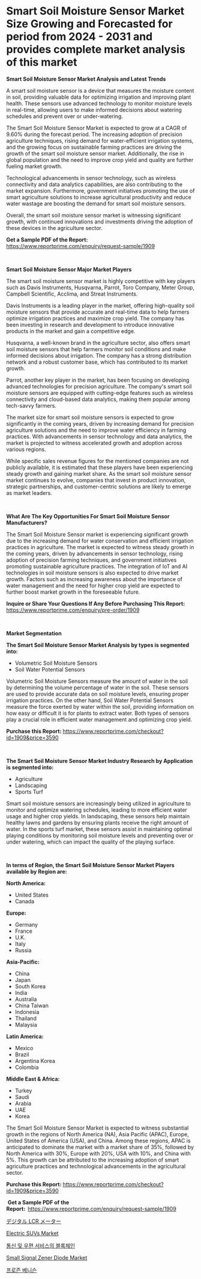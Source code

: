 <p><h1>Smart Soil Moisture Sensor Market Size Growing and Forecasted for period from 2024 - 2031 and provides complete market analysis of this market</h1></p><p><strong>Smart Soil Moisture Sensor Market Analysis and Latest Trends</strong></p>
<p><p>A smart soil moisture sensor is a device that measures the moisture content in soil, providing valuable data for optimizing irrigation and improving plant health. These sensors use advanced technology to monitor moisture levels in real-time, allowing users to make informed decisions about watering schedules and prevent over or under-watering.</p><p>The Smart Soil Moisture Sensor Market is expected to grow at a CAGR of 9.60% during the forecast period. The increasing adoption of precision agriculture techniques, rising demand for water-efficient irrigation systems, and the growing focus on sustainable farming practices are driving the growth of the smart soil moisture sensor market. Additionally, the rise in global population and the need to improve crop yield and quality are further fueling market growth.</p><p>Technological advancements in sensor technology, such as wireless connectivity and data analytics capabilities, are also contributing to the market expansion. Furthermore, government initiatives promoting the use of smart agriculture solutions to increase agricultural productivity and reduce water wastage are boosting the demand for smart soil moisture sensors.</p><p>Overall, the smart soil moisture sensor market is witnessing significant growth, with continued innovations and investments driving the adoption of these devices in the agriculture sector.</p></p>
<p><strong>Get a Sample PDF of the Report:&nbsp;</strong> <a href="https://www.reportprime.com/enquiry/request-sample/1909">https://www.reportprime.com/enquiry/request-sample/1909</a></p>
<p>&nbsp;</p>
<p><strong>Smart Soil Moisture Sensor Major Market Players</strong></p>
<p><p>The smart soil moisture sensor market is highly competitive with key players such as Davis Instruments, Husqvarna, Parrot, Toro Company, Meter Group, Campbell Scientific, Acclima, and Streat Instruments. </p><p>Davis Instruments is a leading player in the market, offering high-quality soil moisture sensors that provide accurate and real-time data to help farmers optimize irrigation practices and maximize crop yield. The company has been investing in research and development to introduce innovative products in the market and gain a competitive edge.</p><p>Husqvarna, a well-known brand in the agriculture sector, also offers smart soil moisture sensors that help farmers monitor soil conditions and make informed decisions about irrigation. The company has a strong distribution network and a robust customer base, which has contributed to its market growth.</p><p>Parrot, another key player in the market, has been focusing on developing advanced technologies for precision agriculture. The company's smart soil moisture sensors are equipped with cutting-edge features such as wireless connectivity and cloud-based data analytics, making them popular among tech-savvy farmers.</p><p>The market size for smart soil moisture sensors is expected to grow significantly in the coming years, driven by increasing demand for precision agriculture solutions and the need to improve water efficiency in farming practices. With advancements in sensor technology and data analytics, the market is projected to witness accelerated growth and adoption across various regions.</p><p>While specific sales revenue figures for the mentioned companies are not publicly available, it is estimated that these players have been experiencing steady growth and gaining market share. As the smart soil moisture sensor market continues to evolve, companies that invest in product innovation, strategic partnerships, and customer-centric solutions are likely to emerge as market leaders.</p></p>
<p>&nbsp;</p>
<p><strong>What Are The Key Opportunities For Smart Soil Moisture Sensor Manufacturers?</strong></p>
<p><p>The Smart Soil Moisture Sensor market is experiencing significant growth due to the increasing demand for water conservation and efficient irrigation practices in agriculture. The market is expected to witness steady growth in the coming years, driven by advancements in sensor technology, rising adoption of precision farming techniques, and government initiatives promoting sustainable agriculture practices. The integration of IoT and AI technologies in soil moisture sensors is also expected to drive market growth. Factors such as increasing awareness about the importance of water management and the need for higher crop yield are expected to further boost market growth in the foreseeable future.</p></p>
<p><strong>Inquire or Share Your Questions If Any Before Purchasing This Report:</strong> <a href="https://www.reportprime.com/enquiry/pre-order/1909">https://www.reportprime.com/enquiry/pre-order/1909</a></p>
<p>&nbsp;</p>
<p><strong>Market Segmentation</strong></p>
<p><strong>The Smart Soil Moisture Sensor Market Analysis by types is segmented into:</strong></p>
<p><ul><li>Volumetric Soil Moisture Sensors</li><li>Soil Water Potential Sensors</li></ul></p>
<p><p>Volumetric Soil Moisture Sensors measure the amount of water in the soil by determining the volume percentage of water in the soil. These sensors are used to provide accurate data on soil moisture levels, ensuring proper irrigation practices. On the other hand, Soil Water Potential Sensors measure the force exerted by water within the soil, providing information on how easy or difficult it is for plants to extract water. Both types of sensors play a crucial role in efficient water management and optimizing crop yield.</p></p>
<p><strong>Purchase this Report:&nbsp;</strong><a href="https://www.reportprime.com/checkout?id=1909&price=3590">https://www.reportprime.com/checkout?id=1909&price=3590</a></p>
<p>&nbsp;</p>
<p><strong>The Smart Soil Moisture Sensor Market Industry Research by Application is segmented into:</strong></p>
<p><ul><li>Agriculture</li><li>Landscaping</li><li>Sports Turf</li></ul></p>
<p><p>Smart soil moisture sensors are increasingly being utilized in agriculture to monitor and optimize watering schedules, leading to more efficient water usage and higher crop yields. In landscaping, these sensors help maintain healthy lawns and gardens by ensuring plants receive the right amount of water. In the sports turf market, these sensors assist in maintaining optimal playing conditions by monitoring soil moisture levels and preventing over or under watering, which can impact the quality of the playing surface.</p></p>
<p>&nbsp;</p>
<p><strong>In terms of Region, the Smart Soil Moisture Sensor Market Players available by Region are:</strong></p>
<p>
    <p> <strong> North America: </strong>
        <ul>
            <li>United States</li>
            <li>Canada</li>
        </ul>
        </p> 
    <p> <strong> Europe: </strong>
        <ul>
            <li>Germany</li>
            <li>France</li>
            <li>U.K.</li>
            <li>Italy</li>
            <li>Russia</li>
        </ul>
        </p> 
    <p> <strong> Asia-Pacific: </strong>
        <ul>
            <li>China</li>
            <li>Japan</li>
            <li>South Korea</li>
            <li>India</li>
            <li>Australia</li>
            <li>China Taiwan</li>
            <li>Indonesia</li>
            <li>Thailand</li>
            <li>Malaysia</li>
        </ul>
        </p> 
    <p> <strong> Latin America: </strong>
        <ul>
            <li>Mexico</li>
            <li>Brazil</li>
            <li>Argentina Korea</li>
            <li>Colombia</li>
        </ul>
        </p> 
    <p> <strong> Middle East & Africa: </strong>
        <ul>
            <li>Turkey</li>
            <li>Saudi</li>
            <li>Arabia</li>
            <li>UAE</li>
            <li>Korea</li>
        </ul>
    </p>
    </p>
<p><p>The Smart Soil Moisture Sensor Market is expected to witness substantial growth in the regions of North America (NA), Asia Pacific (APAC), Europe, United States of America (USA), and China. Among these regions, APAC is anticipated to dominate the market with a market share of 35%, followed by North America with 30%, Europe with 20%, USA with 10%, and China with 5%. This growth can be attributed to the increasing adoption of smart agriculture practices and technological advancements in the agricultural sector.</p></p>
<p><strong>Purchase this Report: </strong><a href="https://www.reportprime.com/checkout?id=1909&price=3590">https://www.reportprime.com/checkout?id=1909&price=3590</a></p>
<p>&nbsp;<strong>Get a Sample PDF of the Report:&nbsp;&nbsp;</strong><a href="https://www.reportprime.com/enquiry/request-sample/1909">https://www.reportprime.com/enquiry/request-sample/1909</a></p>
<p><strong></strong></p>
<p><p><a href="https://github.com/ycmtqqhvk3273/Market-Research-Report-List-1/blob/main/514111410637.md">デジタル LCR メーター</a></p><p><a href="https://issuu.com/reportprime-2/docs/electric-suvs-market-size-2030.pptx">Electric SUVs Market</a></p><p><a href="https://github.com/ZacharyScthmitt4465/Market-Research-Report-List-1/blob/main/82164699796.md">통신 및 우편 서비스의 블록체인</a></p><p><a href="https://github.com/santosh758595/Market-Research-Report-List-3/blob/main/small-signal-zener-diode-market.md">Small Signal Zener Diode Market</a></p><p><a href="https://github.com/lkwggful07722/Market-Research-Report-List-1/blob/main/36467679795.md">프로즌 베니슨</a></p></p>